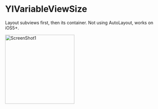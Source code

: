 YIVariableViewSize
==================

Layout subviews first, then its container. Not using AutoLayout, works on iOS5+.

<img src="https://raw.github.com/inamiy/YIVariableViewSize/master/Screenshots/screenshot1.png" alt="ScreenShot1" width="225px" style="width:225px;" />